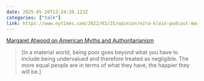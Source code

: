 ```yaml
---
date: 2025-05-20T13:24:29.123Z
categories: ["talk"]
link: https://www.nytimes.com/2022/03/25/opinion/ezra-klein-podcast-margaret-atwood.html
---
```

[Margaret Atwood on American Myths and Authoritarianism](https://www.nytimes.com/2022/03/25/opinion/ezra-klein-podcast-margaret-atwood.html)

> [In a material world, being poor goes beyond what you have to include being undervalued and therefore treated as negligible. The more equal people are in terms of what they have, the happier they will be.]
